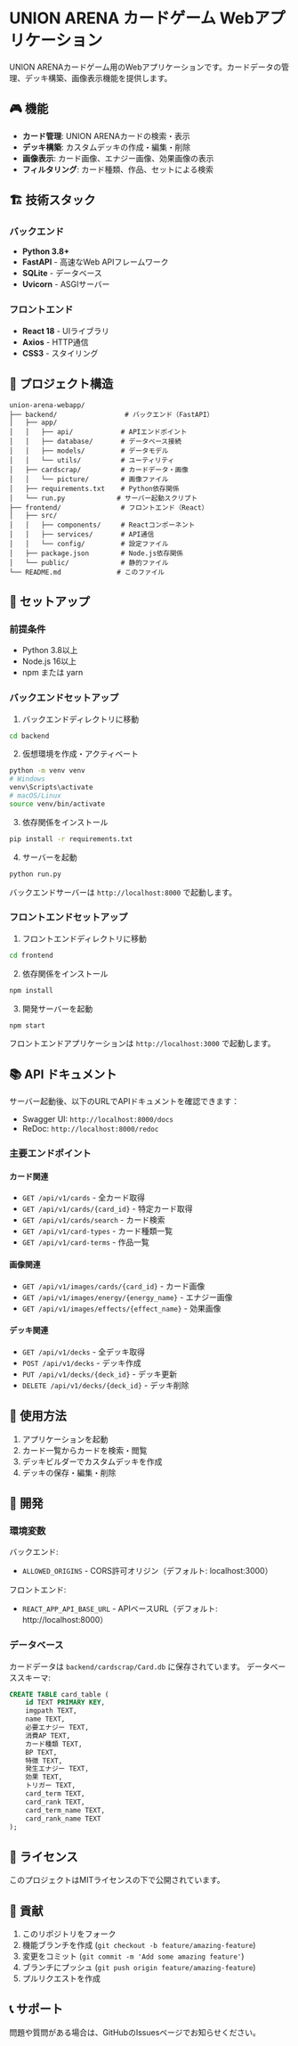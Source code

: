 # UNION ARENA カードゲーム Webアプリケーション

UNION ARENAカードゲーム用のWebアプリケーションです。カードデータの管理、デッキ構築、画像表示機能を提供します。

## 🎮 機能

- **カード管理**: UNION ARENAカードの検索・表示
- **デッキ構築**: カスタムデッキの作成・編集・削除
- **画像表示**: カード画像、エナジー画像、効果画像の表示
- **フィルタリング**: カード種類、作品、セットによる検索

## 🏗️ 技術スタック

### バックエンド
- **Python 3.8+**
- **FastAPI** - 高速なWeb APIフレームワーク
- **SQLite** - データベース
- **Uvicorn** - ASGIサーバー

### フロントエンド
- **React 18** - UIライブラリ
- **Axios** - HTTP通信
- **CSS3** - スタイリング

## 📁 プロジェクト構造

```
union-arena-webapp/
├── backend/                 # バックエンド（FastAPI）
│   ├── app/
│   │   ├── api/            # APIエンドポイント
│   │   ├── database/       # データベース接続
│   │   ├── models/         # データモデル
│   │   └── utils/          # ユーティリティ
│   ├── cardscrap/          # カードデータ・画像
│   │   └── picture/        # 画像ファイル
│   ├── requirements.txt    # Python依存関係
│   └── run.py             # サーバー起動スクリプト
├── frontend/               # フロントエンド（React）
│   ├── src/
│   │   ├── components/     # Reactコンポーネント
│   │   ├── services/       # API通信
│   │   └── config/         # 設定ファイル
│   ├── package.json        # Node.js依存関係
│   └── public/             # 静的ファイル
└── README.md              # このファイル
```

## 🚀 セットアップ

### 前提条件
- Python 3.8以上
- Node.js 16以上
- npm または yarn

### バックエンドセットアップ

1. バックエンドディレクトリに移動
```bash
cd backend
```

2. 仮想環境を作成・アクティベート
```bash
python -m venv venv
# Windows
venv\Scripts\activate
# macOS/Linux
source venv/bin/activate
```

3. 依存関係をインストール
```bash
pip install -r requirements.txt
```

4. サーバーを起動
```bash
python run.py
```

バックエンドサーバーは `http://localhost:8000` で起動します。

### フロントエンドセットアップ

1. フロントエンドディレクトリに移動
```bash
cd frontend
```

2. 依存関係をインストール
```bash
npm install
```

3. 開発サーバーを起動
```bash
npm start
```

フロントエンドアプリケーションは `http://localhost:3000` で起動します。

## 📚 API ドキュメント

サーバー起動後、以下のURLでAPIドキュメントを確認できます：
- Swagger UI: `http://localhost:8000/docs`
- ReDoc: `http://localhost:8000/redoc`

### 主要エンドポイント

#### カード関連
- `GET /api/v1/cards` - 全カード取得
- `GET /api/v1/cards/{card_id}` - 特定カード取得
- `GET /api/v1/cards/search` - カード検索
- `GET /api/v1/card-types` - カード種類一覧
- `GET /api/v1/card-terms` - 作品一覧

#### 画像関連
- `GET /api/v1/images/cards/{card_id}` - カード画像
- `GET /api/v1/images/energy/{energy_name}` - エナジー画像
- `GET /api/v1/images/effects/{effect_name}` - 効果画像

#### デッキ関連
- `GET /api/v1/decks` - 全デッキ取得
- `POST /api/v1/decks` - デッキ作成
- `PUT /api/v1/decks/{deck_id}` - デッキ更新
- `DELETE /api/v1/decks/{deck_id}` - デッキ削除

## 🎯 使用方法

1. アプリケーションを起動
2. カード一覧からカードを検索・閲覧
3. デッキビルダーでカスタムデッキを作成
4. デッキの保存・編集・削除

## 🔧 開発

### 環境変数

バックエンド:
- `ALLOWED_ORIGINS` - CORS許可オリジン（デフォルト: localhost:3000）

フロントエンド:
- `REACT_APP_API_BASE_URL` - APIベースURL（デフォルト: http://localhost:8000）

### データベース

カードデータは `backend/cardscrap/Card.db` に保存されています。
データベーススキーマ:
```sql
CREATE TABLE card_table (
    id TEXT PRIMARY KEY,
    imgpath TEXT,
    name TEXT,
    必要エナジー TEXT,
    消費AP TEXT,
    カード種類 TEXT,
    BP TEXT,
    特徴 TEXT,
    発生エナジー TEXT,
    効果 TEXT,
    トリガー TEXT,
    card_term TEXT,
    card_rank TEXT,
    card_term_name TEXT,
    card_rank_name TEXT
);
```

## 📝 ライセンス

このプロジェクトはMITライセンスの下で公開されています。

## 🤝 貢献

1. このリポジトリをフォーク
2. 機能ブランチを作成 (`git checkout -b feature/amazing-feature`)
3. 変更をコミット (`git commit -m 'Add some amazing feature'`)
4. ブランチにプッシュ (`git push origin feature/amazing-feature`)
5. プルリクエストを作成

## 📞 サポート

問題や質問がある場合は、GitHubのIssuesページでお知らせください。 
